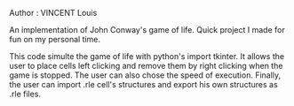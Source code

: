 Author : VINCENT Louis

An implementation of John Conway's game of life. Quick project I made for fun on my personal time.

This code simulte the game of life with python's import tkinter.
It allows the user to place cells left clicking and remove them by right clicking when the game is stopped.
The user can also chose the speed of execution.
Finally, the user can import .rle cell's structures and export his own structures as .rle files. 

